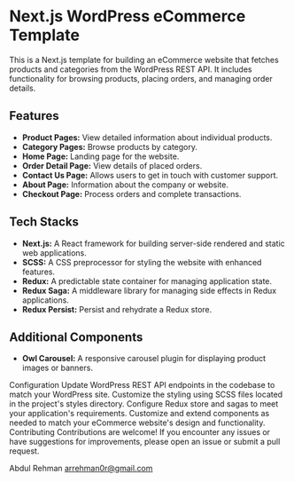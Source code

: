 # Next.js WordPress eCommerce Template

This is a Next.js template for building an eCommerce website that fetches products and categories from the WordPress REST API. It includes functionality for browsing products, placing orders, and managing order details.

## Features

- **Product Pages:** View detailed information about individual products.
- **Category Pages:** Browse products by category.
- **Home Page:** Landing page for the website.
- **Order Detail Page:** View details of placed orders.
- **Contact Us Page:** Allows users to get in touch with customer support.
- **About Page:** Information about the company or website.
- **Checkout Page:** Process orders and complete transactions.

## Tech Stacks

- **Next.js:** A React framework for building server-side rendered and static web applications.
- **SCSS:** A CSS preprocessor for styling the website with enhanced features.
- **Redux:** A predictable state container for managing application state.
- **Redux Saga:** A middleware library for managing side effects in Redux applications.
- **Redux Persist:** Persist and rehydrate a Redux store.

## Additional Components

- **Owl Carousel:** A responsive carousel plugin for displaying product images or banners.

Configuration
Update WordPress REST API endpoints in the codebase to match your WordPress site.
Customize the styling using SCSS files located in the project's styles directory.
Configure Redux store and sagas to meet your application's requirements.
Customize and extend components as needed to match your eCommerce website's design and functionality.
Contributing
Contributions are welcome! If you encounter any issues or have suggestions for improvements, please open an issue or submit a pull request.

Abdul Rehman
arrehman0r@gmail.com
